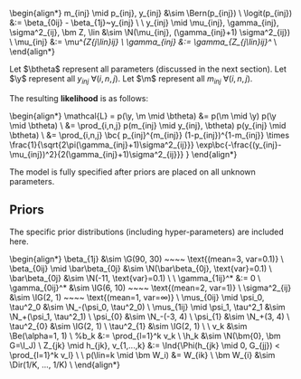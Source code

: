 \begin{align*}
  m_{inj} \mid p_{inj}, y_{inj} &\sim \Bern(p_{inj}) \\
  \logit(p_{inj}) &:= \beta_{0ij} - \beta_{1j}~y_{inj} \\
  \\
  y_{inj} \mid \mu_{inj}, \gamma_{inj}, \sigma^2_{ij}, \bm Z, \lin
  &\sim \N(\mu_{inj}, (\gamma_{inj}+1) \sigma^2_{ij}) \\
  \mu_{inj} &:= \mu^*_{Z_{j\lin}ij} \\
  \gamma_{inj} &:= \gamma_{Z_{j\lin}ij}^* \\
\end{align*}

Let $\btheta$ represent all parameters (discussed in the next section).
Let $\y$ represent all $y_{inj} ~ \forall(i,n,j)$.
Let $\m$ represent all $m_{inj} ~ \forall(i,n,j)$.

The resulting **likelihood** is as follows:

\begin{align*}
\mathcal{L} = p(\y, \m \mid \btheta) &= p(\m \mid \y) p(\y \mid \btheta) \\
&= \prod_{i,n,j} p(m_{inj} \mid y_{inj}, \btheta) p(y_{inj} \mid \btheta) \\
&= \prod_{i,n,j} \bc{
  p_{inj}^{m_{inj}} (1-p_{inj})^{1-m_{inj}} \times 
   \frac{1}{\sqrt{2\pi(\gamma_{inj}+1)\sigma^2_{ij}}} \exp\bc{-\frac{(y_{inj}-\mu_{inj})^2}{2(\gamma_{inj}+1)\sigma^2_{ij}}}
}
\end{align*}

The model is fully specified after priors are placed on all unknown parameters.

## Priors

The specific prior distributions (including hyper-parameters) are included here.

\begin{align*}
\beta_{1j} &\sim \G(90, 30) ~~~~ \text{(mean=3, var=0.1)} \\
\beta_{0ij} \mid \bar\beta_{0j} &\sim \N(\bar\beta_{0j}, \text{var}=0.1) \\
\bar\beta_{0j} &\sim \N(-11, \text{var}=0.1) \\
\\
\gamma_{1ij}^* &:= 0 \\
\gamma_{0ij}^* &\sim \IG(6, 10) ~~~~ \text{(mean=2, var=1)} \\
\sigma^2_{ij} &\sim \IG(2, 1) ~~~~ \text{(mean=1, var=$\infty$)} \\
\mus_{0ij} \mid \psi_0, \tau^2_0 &\sim \N_-(\psi_0, \tau^2_0) \\
\mus_{1ij} \mid \psi_1, \tau^2_1 &\sim \N_+(\psi_1, \tau^2_1) \\
\psi_{0} &\sim \N_-(-3, 4) \\
\psi_{1} &\sim \N_+(3, 4) \\
\tau^2_{0} &\sim \IG(2, 1) \\
\tau^2_{1} &\sim \IG(2, 1) \\
\\
v_k &\sim \Be(\alpha=1, 1) \\
%b_k &:= \prod_{l=1}^k v_k \\
\h_k &\sim \N(\bm{0}, \bm G=\I_J) \\
Z_{jk} \mid h_{jk}, v_{1,...,k} &:=
\Ind{\Phi(h_{jk} \mid 0, G_{jj}) < \prod_{l=1}^k v_l} \\
\\
p(\lin=k \mid \bm W_i) &= W_{ik} \\
\bm W_{i} &\sim \Dir(1/K, ..., 1/K) \\
\end{align*}


